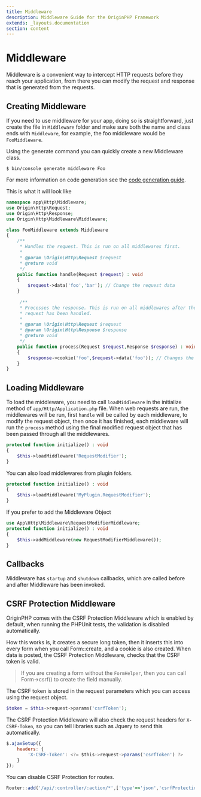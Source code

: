 ```yaml
---
title: Middleware
description: Middleware Guide for the OriginPHP Framework
extends: _layouts.documentation
section: content
---
```

# Middleware

Middleware is a convenient way to intercept HTTP requests before they reach your application, from there you can modify the request and response that is generated from the requests.

## Creating Middleware

If you need to use middleware for your app, doing so is straightforward, just create the file in `Middleware` folder and make sure both the name and class ends with `Middleware`, for example, the foo middleware would be `FooMiddleware`.

Using the generate command you can quickly create a new Middleware class.

```linux
$ bin/console generate middleware Foo
```

For more information on code generation see the [code generation guide](/docs/development/code-generation).

This is what it will look like

```php
namespace app\Http\Middleware;
use Origin\Http\Request;
use Origin\Http\Response;
use Origin\Http\Middleware\Middleware;

class FooMiddleware extends Middleware
{
    /**
     * Handles the request. This is run on all middlewares first.
     *
     * @param \Origin\Http\Request $request
     * @return void
     */
    public function handle(Request $request) : void
    {
        $request->data('foo','bar'); // Change the request data
    }
    
     /**
     * Processes the response. This is run on all middlewares after the
     * request has been handled.
     *
     * @param \Origin\Http\Request $request
     * @param \Origin\Http\Response $response
     * @return void
     */
    public function process(Request $request,Response $response) : void
    {
        $response->cookie('foo',$request->data('foo')); // Changes the response
    }
}
```

## Loading Middleware

To load the middleware, you need to call `loadMiddleware` in the initialize method of `app/Http/Application.php` file. When web requests are run, the middlewares will be run, first `handle` will be called by each middleware, to modify the request object, then once it has finished, each middleware will run the `process` method using the final modified request object that has been passed through all the middlewares.

```php
protected function initialize() : void
{
    $this->loadMiddleware('RequestModifier');
}
```

You can also load middlewares from plugin folders.

```php
protected function initialize() : void
{
    $this->loadMiddleware('MyPlugin.RequestModifier');
}
```

If you prefer to add the Middleware Object

```php
use App\Http\Middleware\RequestModifierMiddleware;
protected function initialize() : void
{
    $this->addMiddleware(new RequestModifierMiddleware());
}
```

## Callbacks

Middleware has `startup` and `shutdown` callbacks, which are called before and after Middleware has been invoked. 

## CSRF Protection Middleware

OriginPHP comes with the CSRF Protection Middleware which is enabled by default, when running the PHPUnit tests, the validation is disabled automatically.

How this works is, it creates a secure long token, then it inserts this into every form when you call Form::create, and a cookie is also created. When data is posted, the CSRF Protection Middleware, checks that the CSRF token is valid.

> If you are creating a form without the `FormHelper`, then you can call Form->csrf() to create the field manually.

The CSRF token is stored in the request parameters which you can access using the request object.

```php
$token = $this->request->params('csrfToken');
```

The CSRF Protection Middleware will also check the request headers for `X-CSRF-Token`, so you can tell libraries such as Jquery to send this automatically.

```js
$.ajaxSetup({
    headers: {
        'X-CSRF-Token': <?= $this->request->params('csrfToken') ?>
    }
});
```

You can disable CSRF Protection for routes.

```js
Router::add('/api/:controller/:action/*',['type'=>'json','csrfProtection'=>false])
```